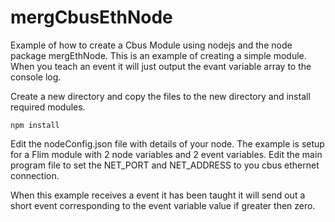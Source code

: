# mergCbusEthNode
Example of how to create a Cbus Module using nodejs and the node package mergEthNode. This is an example of creating a simple module. When you teach an event it will just output the evant variable array to the console log.

Create a new directory and copy the files to the new directory and install required modules.

```npm install```

Edit the nodeConfig.json file with details of your node. The example is setup for a Flim module with 2 node variables and 2 event variables. Edit the main program file to set the NET_PORT and NET_ADDRESS to you cbus ethernet connection.

When this example receives a event it has been taught it will send out a short event corresponding to the event variable value if greater then zero.

